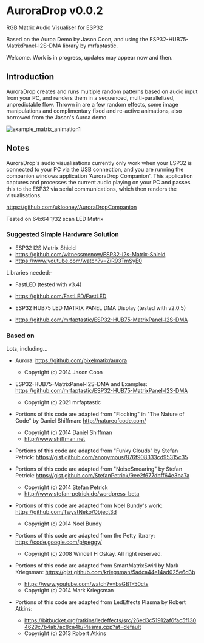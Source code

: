 # AuroraDrop v0.0.2

RGB Matrix Audio Visualiser for ESP32

Based on the Auroa Demo by Jason Coon, and using the ESP32-HUB75-MatrixPanel-I2S-DMA library by mrfaptastic.

Welcome. Work is in progress, updates may appear now and then.

## Introduction

AuroraDrop creates and runs multiple random patterns based on audio input from your PC, and renders them in a
sequenced, multi-parallelized, unpredictable flow. Thrown in are a few random effects, some image manipulations
and complimentary fixed and re-active animations, also borrowed from the Jason's Auroa demo.


![example_matrix_animation1](https://user-images.githubusercontent.com/4552572/134411163-7eed342a-f806-48df-8284-c8c2a170b4af.gif)






## Notes

AuroraDrop's audio visualisations currently only work when your ESP32 is connected to your PC via the USB connection,
and you are running the companion windows application 'AuroraDrop Companion'. This application captures and processes
the current audio playing on your PC and passes this to the ESP32 via serial communications, which then renders the
visualisations.

https://github.com/uklooney/AuroraDropCompanion

Tested on 64x64 1/32 scan LED Matrix

### Suggested Simple Hardware Solution
   
 * ESP32 I2S Matrix Shield
 * https://github.com/witnessmenow/ESP32-i2s-Matrix-Shield
 * https://www.youtube.com/watch?v=ZiR93TmSyE0

Libraries needed:-

 * FastLED (tested with v3.4)
 * https://github.com/FastLED/FastLED

 * ESP32 HUB75 LED MATRIX PANEL DMA Display (tested with v2.0.5)
 * https://github.com/mrfaptastic/ESP32-HUB75-MatrixPanel-I2S-DMA




### Based on

 Lots, including...

 * Aurora: https://github.com/pixelmatix/aurora
   * Copyright (c) 2014 Jason Coon

 * ESP32-HUB75-MatrixPanel-I2S-DMA and Examples: https://github.com/mrfaptastic/ESP32-HUB75-MatrixPanel-I2S-DMA
   * Copyright (c) 2021 mrfaptastic
 
 * Portions of this code are adapted from "Flocking" in "The Nature of Code" by Daniel Shiffman: http://natureofcode.com/
   * Copyright (c) 2014 Daniel Shiffman
   * http://www.shiffman.net

 * Portions of this code are adapted from "Funky Clouds" by Stefan Petrick: https://gist.github.com/anonymous/876f908333cd95315c35
 * Portions of this code are adapted from "NoiseSmearing" by Stefan Petrick: https://gist.github.com/StefanPetrick/9ee2f677dbff64e3ba7a
   * Copyright (c) 2014 Stefan Petrick
   * http://www.stefan-petrick.de/wordpress_beta

 * Portions of this code are adapted from Noel Bundy's work: https://github.com/TwystNeko/Object3d
   * Copyright (c) 2014 Noel Bundy
 
 * Portions of this code are adapted from the Petty library: https://code.google.com/p/peggy/
   * Copyright (c) 2008 Windell H Oskay.  All right reserved.

 * Portions of this code are adapted from SmartMatrixSwirl by Mark Kriegsman: https://gist.github.com/kriegsman/5adca44e14ad025e6d3b
   * https://www.youtube.com/watch?v=bsGBT-50cts
   * Copyright (c) 2014 Mark Kriegsman

 * Portions of this code are adapted from LedEffects Plasma by Robert Atkins:
   * https://bitbucket.org/ratkins/ledeffects/src/26ed3c51912af6fac5f1304629c7b4ab7ac8ca4b/Plasma.cpp?at=default
   * Copyright (c) 2013 Robert Atkins
